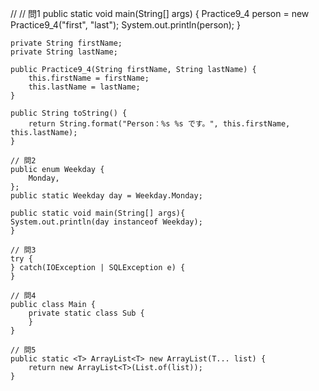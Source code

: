 // // 問1
	public static void main(String[] args) {
		Practice9_4 person = new Practice9_4("first", "last");
		System.out.println(person);
	}

	private String firstName;
	private String lastName;

	public Practice9_4(String firstName, String lastName) {
		this.firstName = firstName;
		this.lastName = lastName;
	}

	public String toString() {
		return String.format("Person：%s %s です。", this.firstName, this.lastName);
	}

	// 問2
	public enum Weekday {
		Monday,
	};
	public static Weekday day = Weekday.Monday;
	
	public static void main(String[] args){
	System.out.println(day instanceof Weekday);
	}

	// 問3
	try {
	} catch(IOException | SQLException e) {
	}

	// 問4
	public class Main {
		private static class Sub {
		}
	}

	// 問5
	public static <T> ArrayList<T> new ArrayList(T... list) {
		return new ArrayList<T>(List.of(list));
	}